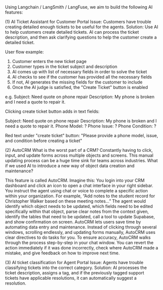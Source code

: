 Using Langchain / LangSmith / LangFuse, we aim to build the following AI features:

(1) AI Ticket Assistant for Customer Portal
Issue: Customers have trouble creating detailed enough tickets to be useful for the agents.
Solution: Use AI to help customers create detailed tickets.
AI can process the ticket description, and then ask clarifying questions to help the customer create a detailed ticket.

User flow example:
1. Customer enters the new ticket page
2. Customer types in the ticket subject and description
3. AI comes up with list of necessary fields in order to solve the ticket
4. AI checks to see if the customer has provided all the necessary fields
5. If not, AI generates the missing fields for the customer to include
6. Once the AI judge is satisfied, the "Create Ticket" button is enabled

e.g.
  Subject: Need quote on phone repair
  Description: My phone is broken and I need a quote to repair it.

  Clicking create ticket button adds in text fields:

  Subject: Need quote on phone repair
  Description: My phone is broken and I need a quote to repair it.
    Phone Model: ?
    Phone Issue: ?
    Phone Condition: ?

  Red text under "create ticket" button:
  "Please provide a phone model, issue, and condition before creating a ticket"


(2) AutoCRM
What is the worst part of a CRM? Constantly having to click, input, and update forms across multiple objects and screens. This manual updating process can be a huge time sink for teams across industries. What if we used AI to introduce a new way of object data creation and maintenance? 

This feature is called AutoCRM. Imagine this: You login into your CRM dashboard and click an icon to open a chat interface in your right sidebar. You instruct the agent using chat or voice to complete a specific action within your organization. For example, “Add notes to the student record for Christopher Walker based on these meeting notes…” The agent would identify which object needs to be updated, which fields need to be edited specifically within that object, parse clear notes from the context given, identify the tables that need to be updated, call a tool to update Supabase, and show confirmation on screen.
AutoCRM lets users save time by automating data entry and maintenance. Instead of clicking through several windows, scrolling endlessly, and updating forms manually, AutoCRM uses clear directives to do tasks for you. To ensure accuracy, AutoCRM walks through the process step-by-step in your chat window. You can revert the action immediately if it was done incorrectly, check where AutoCRM made a mistake, and give feedback on how to improve next time.


(3) AI ticket classification for Agent Portal
Issue: Agents have trouble classifying tickets into the correct category.
Solution: AI processes the ticket description, assigns a tag, and if the previously tagged support tickets have applicable resolutions, it can automatically suggest a resolution.